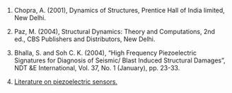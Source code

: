 1. Chopra, A. (2001), Dynamics of Structures, Prentice Hall of India limited, New Delhi.

2. Paz, M. (2004), Structural Dynamics: Theory and Computations, 2nd ed., CBS Publishers and
Distributors, New Delhi.

3. Bhalla, S. and Soh C. K. (2004), “High Frequency Piezoelectric Signatures for Diagnosis of
Seismic/ Blast Induced Structural Damages”, NDT &E International, Vol. 37, No. 1 (January), pp.
23-33.

4. <a href="images/piezo.pdf">Literature on piezoelectric sensors.</a>


